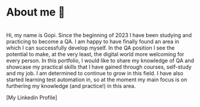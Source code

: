 <h1>About me 👋</h1><br>
Hi, my name is Gopi. Since the beginning of 2023 I have been studying and practicing to become a QA. I am happy to have finally found an area in which I can successfully develop myself.  In the QA position I see the potential to make, at the very least, the digital world more welcoming for every person. In this portfolio, I would like to share my knowledge of QA and showcase my practical skills that I have gained through courses, self-study and my job. I am determined to continue to grow in this field. I have also started learning test automation in, so at the moment my main focus is on furthering my knowledge (and practice!) in this area.<br>

[My Linkedin Profile]
